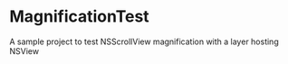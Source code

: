 MagnificationTest
=================

A sample project to test NSScrollView magnification with a layer hosting NSView